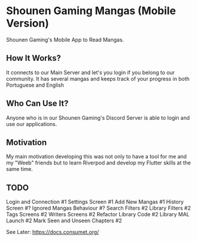 # Shounen Gaming Mangas (Mobile Version)

Shounen Gaming's Mobile App to Read Mangas.

## How It Works?

It connects to our Main Server and let's you login if you belong to our community. It has several mangas and keeps track of your progress in both Portuguese and English

## Who Can Use It?

Anyone who is in our Shounen Gaming's Discord Server is able to login and use our applications.

## Motivation

My main motivation developing this was not only to have a tool for me and my "Weeb" friends but to learn Riverpod and develop my Flutter skills at the same time.

## TODO

Login and Connection #1
Settings Screen #1
Add New Mangas #1
History Screen #?
Ignored Mangas Behaviour #?
Search Filters #2
Library Filters #2
Tags Screens #2
Writers Screens #2
Refactor Library Code #2
Library MAL Launch #2
Mark Seen and Unseen Chapters #2

See Later:
https://docs.consumet.org/
